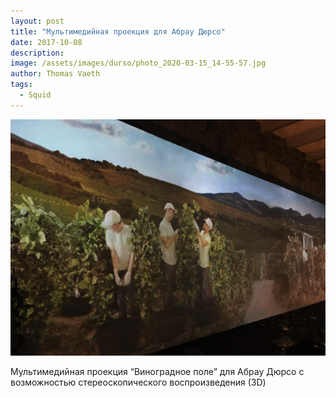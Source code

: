 ```yaml
---
layout: post
title: "Мультимедийная проекция для Абрау Дюрсо"
date: 2017-10-08
description: 
image: /assets/images/durso/photo_2020-03-15_14-55-57.jpg
author: Thomas Vaeth
tags:
  - Squid
---
```



![Placeholder](/assets/images/durso/photo_2020-03-15_14-55-52.jpg)

Мультимедийная проекция “Виноградное поле” для Абрау Дюрсо с возможностью стереоскопического воспроизведения (3D)